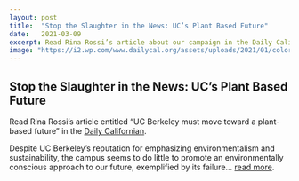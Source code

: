 ```yaml
---
layout: post
title:  "Stop the Slaughter in the News: UC’s Plant Based Future"
date:   2021-03-09
excerpt: Read Rina Rossi’s article about our campaign in the Daily Californian.
image: "https://i2.wp.com/www.dailycal.org/assets/uploads/2021/01/coloredited_aishwaryajayadeep_animals.jpg?ssl=1&resize=900%2C580"
---
```

## Stop the Slaughter in the News: UC’s Plant Based Future

Read Rina Rossi’s article entitled “UC Berkeley must move toward a plant-based future” in  the [Daily Californian](https://www.dailycal.org/2021/01/19/uc-berkeley-must-move-toward-a-plant-based-future/).

Despite UC Berkeley’s reputation for emphasizing environmentalism and sustainability, the campus seems to do little to promote an environmentally conscious approach to our future, exemplified by its failure... [read more](https://www.dailycal.org/2021/01/19/uc-berkeley-must-move-toward-a-plant-based-future/).
